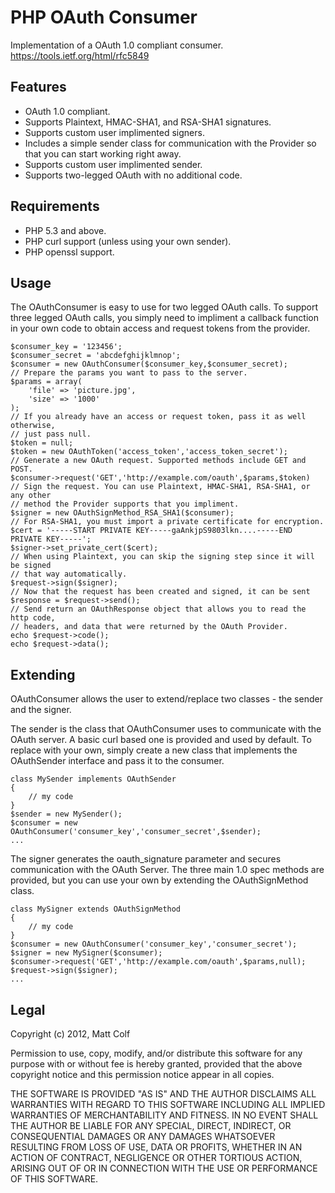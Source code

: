 PHP OAuth Consumer
==================

Implementation of a OAuth 1.0 compliant consumer.
https://tools.ietf.org/html/rfc5849

Features
--------

- OAuth 1.0 compliant.
- Supports Plaintext, HMAC-SHA1, and RSA-SHA1 signatures.
- Supports custom user implimented signers.
- Includes a simple sender class for communication with the Provider so that
  you can start working right away.
- Supports custom user implimented sender.
- Supports two-legged OAuth with no additional code.

Requirements
------------

- PHP 5.3 and above.
- PHP curl support (unless using your own sender).
- PHP openssl support.

Usage
-----

The OAuthConsumer is easy to use for two legged OAuth calls. To support three
legged OAuth calls, you simply need to impliment a callback function in your 
own code to obtain access and request tokens from the provider.

```
$consumer_key = '123456';
$consumer_secret = 'abcdefghijklmnop';
$consumer = new OAuthConsumer($consumer_key,$consumer_secret);
// Prepare the params you want to pass to the server.
$params = array(
	'file' => 'picture.jpg',
	'size' => '1000'
);
// If you already have an access or request token, pass it as well otherwise, 
// just pass null.
$token = null;
$token = new OAuthToken('access_token','access_token_secret');
// Generate a new OAuth request. Supported methods include GET and POST.
$consumer->request('GET','http://example.com/oauth',$params,$token)
// Sign the request. You can use Plaintext, HMAC-SHA1, RSA-SHA1, or any other 
// method the Provider supports that you impliment.
$signer = new OAuthSignMethod_RSA_SHA1($consumer);
// For RSA-SHA1, you must import a private certificate for encryption.
$cert = '-----START PRIVATE KEY-----gaAnkjpS9803lkn....-----END PRIVATE KEY-----';
$signer->set_private_cert($cert);
// When using Plaintext, you can skip the signing step since it will be signed
// that way automatically.
$request->sign($signer);
// Now that the request has been created and signed, it can be sent
$response = $request->send();
// Send return an OAuthResponse object that allows you to read the http code,
// headers, and data that were returned by the OAuth Provider.
echo $request->code();
echo $request->data();
```

Extending
---------

OAuthConsumer allows the user to extend/replace two classes - the sender and 
the signer.

The sender is the class that OAuthConsumer uses to communicate with the OAuth
server. A basic curl based one is provided and used by default. To replace with
your own, simply create a new class that implements the OAuthSender interface
and pass it to the consumer.

```
class MySender implements OAuthSender
{
	// my code
}
$sender = new MySender();
$consumer = new OAuthConsumer('consumer_key','consumer_secret',$sender);
...
```

The signer generates the oauth_signature parameter and secures communication
with the OAuth Server. The three main 1.0 spec methods are provided, but you 
can use your own by extending the OAuthSignMethod class.

```
class MySigner extends OAuthSignMethod
{
	// my code
}
$consumer = new OAuthConsumer('consumer_key','consumer_secret');
$signer = new MySigner($consumer);
$consumer->request('GET','http://example.com/oauth',$params,null);
$request->sign($signer);
...
```

Legal
-----

Copyright (c) 2012, Matt Colf

Permission to use, copy, modify, and/or distribute this software for any
purpose with or without fee is hereby granted, provided that the above
copyright notice and this permission notice appear in all copies.

THE SOFTWARE IS PROVIDED "AS IS" AND THE AUTHOR DISCLAIMS ALL WARRANTIES
WITH REGARD TO THIS SOFTWARE INCLUDING ALL IMPLIED WARRANTIES OF
MERCHANTABILITY AND FITNESS. IN NO EVENT SHALL THE AUTHOR BE LIABLE FOR
ANY SPECIAL, DIRECT, INDIRECT, OR CONSEQUENTIAL DAMAGES OR ANY DAMAGES
WHATSOEVER RESULTING FROM LOSS OF USE, DATA OR PROFITS, WHETHER IN AN
ACTION OF CONTRACT, NEGLIGENCE OR OTHER TORTIOUS ACTION, ARISING OUT OF
OR IN CONNECTION WITH THE USE OR PERFORMANCE OF THIS SOFTWARE.
